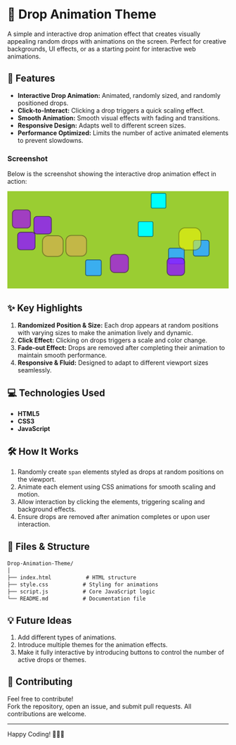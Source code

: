 # 🎉 Drop Animation Theme

A simple and interactive drop animation effect that creates visually appealing random drops with animations on the screen. Perfect for creative backgrounds, UI effects, or as a starting point for interactive web animations.

## 🚀 Features

- **Interactive Drop Animation:** Animated, randomly sized, and randomly positioned drops.
- **Click-to-Interact:** Clicking a drop triggers a quick scaling effect.
- **Smooth Animation:** Smooth visual effects with fading and transitions.
- **Responsive Design:** Adapts well to different screen sizes.
- **Performance Optimized:** Limits the number of active animated elements to prevent slowdowns.

### **Screenshot**
Below is the screenshot showing the interactive drop animation effect in action:

![Drop Animation Demo Screenshot](./demo.png) 

## ✨ Key Highlights

1. **Randomized Position & Size:** Each drop appears at random positions with varying sizes to make the animation lively and dynamic.
2. **Click Effect:** Clicking on drops triggers a scale and color change.
3. **Fade-out Effect:** Drops are removed after completing their animation to maintain smooth performance.
4. **Responsive & Fluid:** Designed to adapt to different viewport sizes seamlessly.


## 💻 Technologies Used
- **HTML5**
- **CSS3**
- **JavaScript**


## 🛠️ How It Works

1. Randomly create `span` elements styled as drops at random positions on the viewport.
2. Animate each element using CSS animations for smooth scaling and motion.
3. Allow interaction by clicking the elements, triggering scaling and background effects.
4. Ensure drops are removed after animation completes or upon user interaction.


## 📄 Files & Structure

```plaintext
Drop-Animation-Theme/
│
├── index.html           # HTML structure
├── style.css           # Styling for animations
├── script.js           # Core JavaScript logic
└── README.md           # Documentation file
```

## 💡 Future Ideas
1. Add different types of animations.
2. Introduce multiple themes for the animation effects.
3. Make it fully interactive by introducing buttons to control the number of active drops or themes.


## 🤝 Contributing

Feel free to contribute!  
Fork the repository, open an issue, and submit pull requests. All contributions are welcome.

---

Happy Coding! 🎨👨‍💻